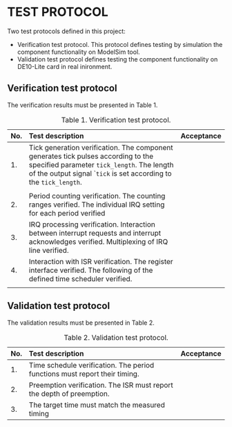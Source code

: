 # TEST PROTOCOL

Two test protocols defined in this project:

  * Verification test protocol. This protocol defines testing by simulation the component functionality on ModelSim tool.
  * Validation test protocol defines testing the component functionality on DE10-Lite card in real inironment.
  
  
## Verification test protocol

The verification results must be presented in Table 1.

<!-- <caption> -->
<!-- Table 1. Verification test protocol. -->
<!-- </caption> -->

<!-- | No. | Test description                                                                                                                                                                                     | Acceptance | -->
<!-- |:----|:-----------------------------------------------------------------------------------------------------------------------------------------------------------------------------------------------------|:-----------| -->
<!-- | 1.  | Tick generation verification. The component generates tick pulses according to the specified parameter `tick_length`. The length of the output signal ``tick` is set according to the `tick_length`. |    | -->
<!-- |     |                                                                                                                                                                                                      |            | -->
<!-- | 2.  | Period counting verification. The counting ranges verified. The individual IRQ setting for each period verified                                                                                      |    | -->
<!-- | 3.  | IRQ processing verification. Interaction between interrupt requests and interrupt acknowledges verified. Multiplexing of IRQ line verified.                                                          |    | -->
<!-- | 4.  | Interaction with ISR verification. The register interface verified. The following of the defined time scheduler verified.                                                                            |    | -->
<!-- |     |                                                                                                                                                                                                      |            | -->


<table>
<caption>
Table 1. Verification test protocol.
</caption>
<colgroup>
<col style="width: 2%" />
<col style="width: 92%" />
<col style="width: 5%" />
</colgroup>
<thead>
<tr>
<th style="text-align: left;">No.</th>
<th style="text-align: left;">Test description</th>
<th style="text-align: left;">Acceptance</th>
</tr>
</thead>
<tbody>
<tr>
<td style="text-align: left;">1.</td>
<td style="text-align: left;">Tick generation verification. The
component generates tick pulses according to the specified parameter
<code>tick_length</code>. The length of the output signal
`<code>tick</code> is set according to the
<code>tick_length</code>.</td>
<td style="text-align: left;"></td>
</tr>
<tr>
<td style="text-align: left;"></td>
<td style="text-align: left;"></td>
<td style="text-align: left;"></td>
</tr>
<tr>
<td style="text-align: left;">2.</td>
<td style="text-align: left;">Period counting verification. The counting
ranges verified. The individual IRQ setting for each period
verified</td>
<td style="text-align: left;"></td>
</tr>
<tr>
<td style="text-align: left;">3.</td>
<td style="text-align: left;">IRQ processing verification. Interaction
between interrupt requests and interrupt acknowledges verified.
Multiplexing of IRQ line verified.</td>
<td style="text-align: left;"></td>
</tr>
<tr>
<td style="text-align: left;">4.</td>
<td style="text-align: left;">Interaction with ISR verification. The
register interface verified. The following of the defined time scheduler
verified.</td>
<td style="text-align: left;"></td>
</tr>
<tr>
<td style="text-align: left;"></td>
<td style="text-align: left;"></td>
<td style="text-align: left;"></td>
</tr>
</tbody>
</table>


## Validation test protocol

The validation results must be presented in Table 2.

<!-- <caption> -->
<!-- Table 2. Validation test protocol. -->
<!-- </caption> -->


<!-- | No. | Test description                                                           | Acceptance | -->
<!-- |:----|:---------------------------------------------------------------------------|:-----------| -->
<!-- | 1.  | Time schedule verification. The period functions must report their timing. |            | -->
<!-- | 2.  | Preemption verification. The ISR must report the depth of preemption.      |            | -->
<!-- | 3.  | The target time must match the measured timing                             |            | -->


<table>
<caption>
Table 2. Validation test protocol.
</caption>
<colgroup>
<col style="width: 5%" />
<col style="width: 81%" />
<col style="width: 12%" />
</colgroup>
<thead>
<tr>
<th style="text-align: left;">No.</th>
<th style="text-align: left;">Test description</th>
<th style="text-align: left;">Acceptance</th>
</tr>
</thead>
<tbody>
<tr>
<td style="text-align: left;">1.</td>
<td style="text-align: left;">Time schedule verification. The period
functions must report their timing.</td>
<td style="text-align: left;"></td>
</tr>
<tr>
<td style="text-align: left;">2.</td>
<td style="text-align: left;">Preemption verification. The ISR must
report the depth of preemption.</td>
<td style="text-align: left;"></td>
</tr>
<tr>
<td style="text-align: left;">3.</td>
<td style="text-align: left;">The target time must match the measured
timing</td>
<td style="text-align: left;"></td>
</tr>
</tbody>
</table>
